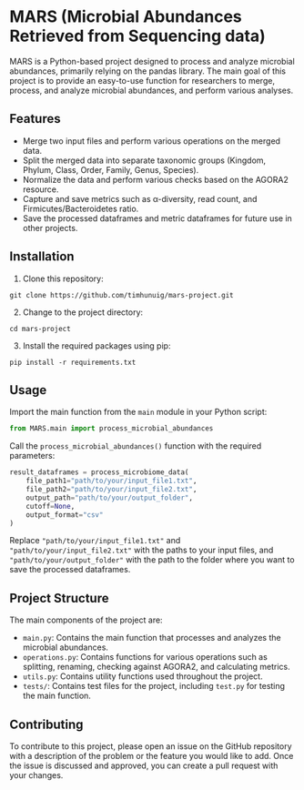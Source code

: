 # MARS (Microbial Abundances Retrieved from Sequencing data)

MARS is a Python-based project designed to process and analyze microbial abundances, primarily relying on the pandas library. The main goal of this project is to provide an easy-to-use function for researchers to merge, process, and analyze microbial abundances, and perform various analyses.

## Features

- Merge two input files and perform various operations on the merged data.
- Split the merged data into separate taxonomic groups (Kingdom, Phylum, Class, Order, Family, Genus, Species).
- Normalize the data and perform various checks based on the AGORA2 resource.
- Capture and save metrics such as α-diversity, read count, and Firmicutes/Bacteroidetes ratio.
- Save the processed dataframes and metric dataframes for future use in other projects.

## Installation

1. Clone this repository:
```
git clone https://github.com/timhunuig/mars-project.git
```

2. Change to the project directory:
```
cd mars-project
```

3. Install the required packages using pip:
```
pip install -r requirements.txt
```

## Usage

Import the main function from the `main` module in your Python script:

```python
from MARS.main import process_microbial_abundances
```

Call the `process_microbial_abundances()` function with the required parameters:

```python
result_dataframes = process_microbiome_data(
    file_path1="path/to/your/input_file1.txt",
    file_path2="path/to/your/input_file2.txt",
    output_path="path/to/your/output_folder",
    cutoff=None,
    output_format="csv"
)
```

Replace `"path/to/your/input_file1.txt"` and `"path/to/your/input_file2.txt"` with the paths to your input files, and `"path/to/your/output_folder"` with the path to the folder where you want to save the processed dataframes.

## Project Structure

The main components of the project are:

- `main.py`: Contains the main function that processes and analyzes the microbial abundances.
- `operations.py`: Contains functions for various operations such as splitting, renaming, checking against AGORA2, and calculating metrics.
- `utils.py`: Contains utility functions used throughout the project.
- `tests/`: Contains test files for the project, including `test.py` for testing the main function.

## Contributing

To contribute to this project, please open an issue on the GitHub repository with a description of the problem or the feature you would like to add. Once the issue is discussed and approved, you can create a pull request with your changes.